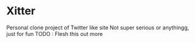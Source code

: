 # Xitter
Personal clone project of Twitter like site
Not super serious or anythingg, just for fun
TODO : Flesh this out more
